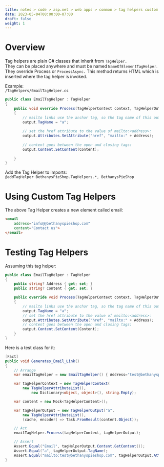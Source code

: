 ```yaml
---
title: notes > code > asp.net > web apps > common > tag helpers custom
date: 2023-05-04T00:00:00-07:00
draft: false
weight: 1
---
```


# Overview
Tag helpers are plain C# classes that inherit from `TagHelper.`  
They can be placed anywhere and must be named `NameOfElementTagHelper`.  
They override Process or `ProcessAsync.`  This method returns HTML which is inserted where the tag helper is invoked.

Example:  
`/TagHelpers/EmailTagHelper.cs`
```cs
public class EmailTagHelper : TagHelper
{
    public void override Process(TagHelperContext context, TagHelperOutput output)
    {
        // mailto links use the anchor tag, so the tag name of this output will be "a"
        output.TagName = "a";
        
        // set the href attribute to the value of mailto:<address>:
        output.Attributes.SetAttribute("href", "mailto:" + Address);
        
        // content goes between the open and closing tags:
        output.Content.SetContent(Content);
        
    }
}
```
Add the Tag Helper to imports:  
`@addTagHelper BethanysPieShop.TagHelpers.*, BethanysPieShop`

# Using Custom Tag Helpers
The above Tag Helper creates a new element called email:
```html
<email
    address="info@@bethanyspieshop.com"
    content="Contact us">
</email>
```

# Testing Tag Helpers
Assuming this tag helper:
```cs
public class EmailTagHelper : TagHelper
{
    public string? Address { get; set; }
    public string? Content { get; set; }

    public override void Process(TagHelperContext context, TagHelperOutput output)
    {
        // mailto links use the anchor tag, so the tag name of this output will be "a"
        output.TagName = "a";
        // set the href attribute to the value of mailto:<address>:
        output.Attributes.SetAttribute("href", "mailto:" + Address);
        // content goes between the open and closing tags:
        output.Content.SetContent(Content);
    }
}
```

Here is a test class for it:
```cs
[Fact]
public void Generates_Email_Link()
{
    // Arrange
    var emailTagHelper = new EmailTagHelper() { Address="test@bethanyspieshop.com", Content="Email" }; ;

    var tagHelperContext = new TagHelperContext(
        new TagHelperAttributeList(),
            new Dictionary<object, object>(), string.Empty);

    var content = new Mock<TagHelperContent>();

    var tagHelperOutput = new TagHelperOutput("a",
        new TagHelperAttributeList(),
        (cache, encoder) => Task.FromResult(content.Object));

    // Act
    emailTagHelper.Process(tagHelperContext, tagHelperOutput);

    // Assert
    Assert.Equal("Email", tagHelperOutput.Content.GetContent());
    Assert.Equal("a", tagHelperOutput.TagName);
    Assert.Equal("mailto:test@bethanyspieshop.com", tagHelperOutput.Attributes[0].Value);
}
```
